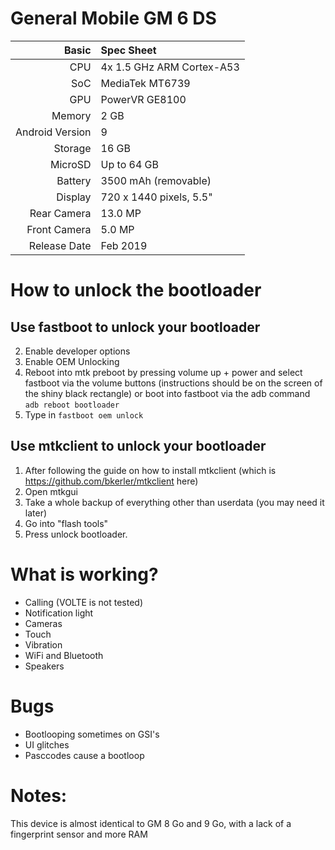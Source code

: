 # General Mobile GM 6 DS

Basic   | Spec Sheet
-------:|:-------------------------
CPU     | 4x 1.5 GHz ARM Cortex-A53
SoC     | MediaTek MT6739
GPU     | PowerVR GE8100
Memory  | 2 GB
Android Version | 9
Storage | 16 GB
MicroSD | Up to 64 GB
Battery | 3500 mAh (removable)
Display | 720 x 1440 pixels, 5.5"
Rear Camera  | 13.0 MP
Front Camera | 5.0 MP
Release Date | Feb 2019

# How to unlock the bootloader
## Use fastboot to unlock your bootloader
2. Enable developer options
3. Enable OEM Unlocking
4. Reboot into mtk preboot by pressing volume up + power and select fastboot via the volume buttons (instructions should be on the screen of the shiny black rectangle)  or boot into fastboot via the adb command `adb reboot bootloader`
5. Type in `fastboot oem unlock`

## Use mtkclient to unlock your bootloader
1. After following the guide on how to install mtkclient (which is https://github.com/bkerler/mtkclient here)
2. Open mtkgui
3. Take a whole backup of everything other than userdata (you may need it later)
4. Go into "flash tools"
5. Press unlock bootloader.

# What is working?
* Calling (VOLTE is not tested)
* Notification light
* Cameras
* Touch
* Vibration
* WiFi and Bluetooth
* Speakers

# Bugs
* Bootlooping sometimes on GSI's
* UI glitches
* Pasccodes cause a bootloop

# Notes:
This device is almost identical to GM 8 Go and 9 Go, with a lack of a fingerprint sensor and more RAM